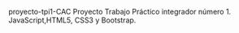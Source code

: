 proyecto-tpi1-CAC
 Proyecto Trabajo Práctico integrador número 1.
 JavaScript,HTML5, CSS3 y Bootstrap.
